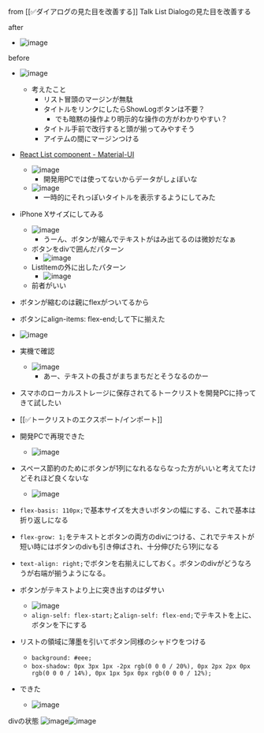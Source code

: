 
from [[✅ダイアログの見た目を改善する]]
Talk List Dialogの見た目を改善する

after
- ![image](https://gyazo.com/de44ba66120e18f25139076911555b8e/thumb/1000)

before
- ![image](https://gyazo.com/6047f8b775caaac14548d4269dbbd426/thumb/1000)
    - 考えたこと
        - リスト冒頭のマージンが無駄
        - タイトルをリンクにしたらShowLogボタンは不要？
            - でも暗黙の操作より明示的な操作の方がわかりやすい？
        - タイトル手前で改行すると頭が揃ってみやすそう
        - アイテムの間にマージンつける
- [React List component - Material-UI](https://material-ui.com/components/lists/)
    - ![image](https://gyazo.com/03b898f38898492d41187a402811254e/thumb/1000)
        - 開発用PCでは使ってないからデータがしょぼいな
    - ![image](https://gyazo.com/e75003e48602dd888f884998222b72ce/thumb/1000)
        - 一時的にそれっぽいタイトルを表示するようにしてみた
- iPhone Xサイズにしてみる
    - ![image](https://gyazo.com/7a9ed73db37187fa97135422b7c8468f/thumb/1000)
        - うーん、ボタンが縮んでテキストがはみ出てるのは微妙だなぁ
    - ボタンをdivで囲んだパターン
        - ![image](https://gyazo.com/1d2e04258b1debdabaf7600c787dad62/thumb/1000)
    - ListItemの外に出したパターン
        - ![image](https://gyazo.com/7ef8149fcd704898eb5abafb14994b6a/thumb/1000)
    - 前者がいい
- ボタンが縮むのは親にflexがついてるから
- ボタンにalign-items: flex-end;して下に揃えた
- ![image](https://gyazo.com/ae01e39e383ecb4621a638308abf68e2/thumb/1000)

- 実機で確認
    - ![image](https://gyazo.com/0771827811547cdaf231128ea8e29856/thumb/1000)
        - あー、テキストの長さがまちまちだとそうなるのかー
- スマホのローカルストレージに保存されてるトークリストを開発PCに持ってきて試したい
- [[✅トークリストのエクスポート/インポート]]
- 開発PCで再現できた
    - ![image](https://gyazo.com/3f100bfa6f94e76c94c4a94872e931c2/thumb/1000)
- スペース節約のためにボタンが1列になれるならなった方がいいと考えてたけどそれほど良くないな
    - ![image](https://gyazo.com/9be9d3c4d133665f3631747ba425bbce/thumb/1000)
- `flex-basis: 110px;`で基本サイズを大きいボタンの幅にする、これで基本は折り返しになる
- `flex-grow: 1;`をテキストとボタンの両方のdivにつける、これでテキストが短い時にはボタンのdivも引き伸ばされ、十分伸びたら1列になる
- `text-align: right;`でボタンを右揃えにしておく。ボタンのdivがどうなろうが右端が揃うようになる。
- ボタンがテキストより上に突き出すのはダサい
    - ![image](https://gyazo.com/6275055b1929fe2c402324a572658b9e/thumb/1000)
    - `align-self: flex-start;`と`align-self: flex-end;`でテキストを上に、ボタンを下にする
- リストの領域に薄墨を引いてボタン同様のシャドウをつける
    - `background: #eee;`
    - `box-shadow: 0px 3px 1px -2px rgb(0 0 0 / 20%), 0px 2px 2px 0px rgb(0 0 0 / 14%), 0px 1px 5px 0px rgb(0 0 0 / 12%);`
- できた
    - ![image](https://gyazo.com/de44ba66120e18f25139076911555b8e/thumb/1000)

divの状態
![image](https://gyazo.com/af8183485a244dd14a681f7903fca9b2/thumb/1000)![image](https://gyazo.com/ff97de0ed8a2b17a144622b1f7179974/thumb/1000)

